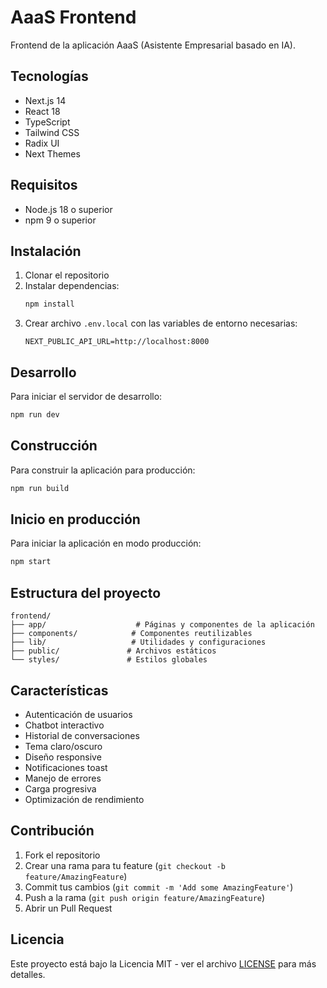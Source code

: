 # AaaS Frontend

Frontend de la aplicación AaaS (Asistente Empresarial basado en IA).

## Tecnologías

- Next.js 14
- React 18
- TypeScript
- Tailwind CSS
- Radix UI
- Next Themes

## Requisitos

- Node.js 18 o superior
- npm 9 o superior

## Instalación

1. Clonar el repositorio
2. Instalar dependencias:
   ```bash
   npm install
   ```
3. Crear archivo `.env.local` con las variables de entorno necesarias:
   ```
   NEXT_PUBLIC_API_URL=http://localhost:8000
   ```

## Desarrollo

Para iniciar el servidor de desarrollo:

```bash
npm run dev
```

## Construcción

Para construir la aplicación para producción:

```bash
npm run build
```

## Inicio en producción

Para iniciar la aplicación en modo producción:

```bash
npm start
```

## Estructura del proyecto

```
frontend/
├── app/                    # Páginas y componentes de la aplicación
├── components/            # Componentes reutilizables
├── lib/                   # Utilidades y configuraciones
├── public/               # Archivos estáticos
└── styles/               # Estilos globales
```

## Características

- Autenticación de usuarios
- Chatbot interactivo
- Historial de conversaciones
- Tema claro/oscuro
- Diseño responsive
- Notificaciones toast
- Manejo de errores
- Carga progresiva
- Optimización de rendimiento

## Contribución

1. Fork el repositorio
2. Crear una rama para tu feature (`git checkout -b feature/AmazingFeature`)
3. Commit tus cambios (`git commit -m 'Add some AmazingFeature'`)
4. Push a la rama (`git push origin feature/AmazingFeature`)
5. Abrir un Pull Request

## Licencia

Este proyecto está bajo la Licencia MIT - ver el archivo [LICENSE](LICENSE) para más detalles. 
